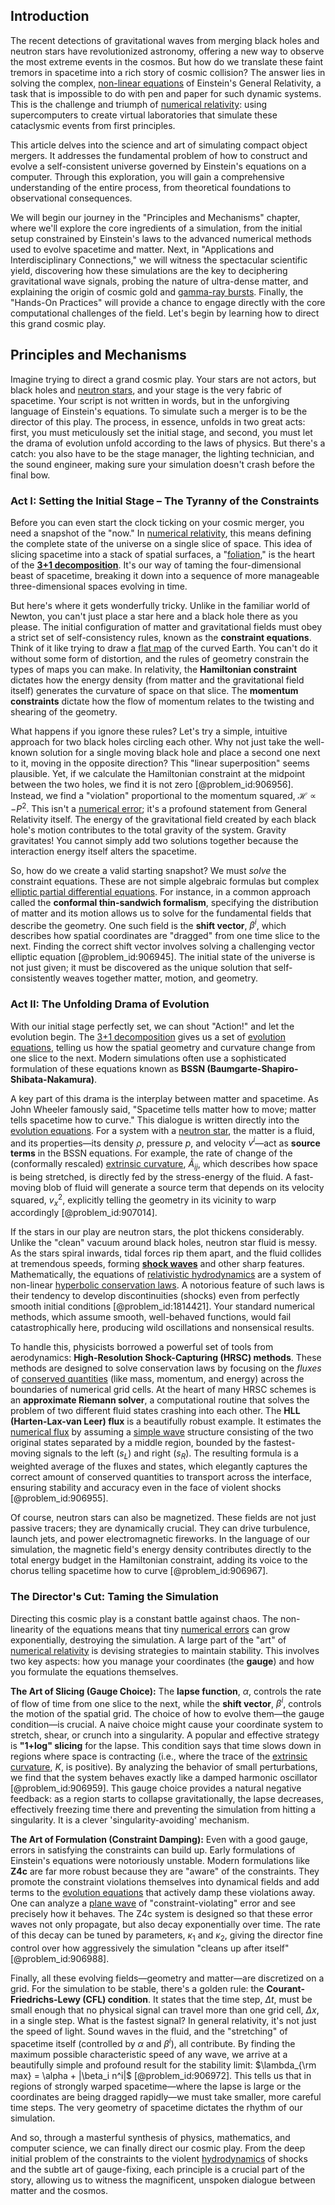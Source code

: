 ## Introduction
The recent detections of gravitational waves from merging black holes and neutron stars have revolutionized astronomy, offering a new way to observe the most extreme events in the cosmos. But how do we translate these faint tremors in spacetime into a rich story of cosmic collision? The answer lies in solving the complex, [non-linear equations](@article_id:159860) of Einstein's General Relativity, a task that is impossible to do with pen and paper for such dynamic systems. This is the challenge and triumph of [numerical relativity](@article_id:139833): using supercomputers to create virtual laboratories that simulate these cataclysmic events from first principles.

This article delves into the science and art of simulating compact object mergers. It addresses the fundamental problem of how to construct and evolve a self-consistent universe governed by Einstein's equations on a computer. Through this exploration, you will gain a comprehensive understanding of the entire process, from theoretical foundations to observational consequences.

We will begin our journey in the "Principles and Mechanisms" chapter, where we'll explore the core ingredients of a simulation, from the initial setup constrained by Einstein's laws to the advanced numerical methods used to evolve spacetime and matter. Next, in "Applications and Interdisciplinary Connections," we will witness the spectacular scientific yield, discovering how these simulations are the key to deciphering gravitational wave signals, probing the nature of ultra-dense matter, and explaining the origin of cosmic gold and [gamma-ray bursts](@article_id:159581). Finally, the "Hands-On Practices" will provide a chance to engage directly with the core computational challenges of the field. Let's begin by learning how to direct this grand cosmic play.

## Principles and Mechanisms

Imagine trying to direct a grand cosmic play. Your stars are not actors, but black holes and [neutron stars](@article_id:139189), and your stage is the very fabric of spacetime. Your script is not written in words, but in the unforgiving language of Einstein's equations. To simulate such a merger is to be the director of this play. The process, in essence, unfolds in two great acts: first, you must meticulously set the initial stage, and second, you must let the drama of evolution unfold according to the laws of physics. But there's a catch: you also have to be the stage manager, the lighting technician, and the sound engineer, making sure your simulation doesn't crash before the final bow.

### Act I: Setting the Initial Stage – The Tyranny of the Constraints

Before you can even start the clock ticking on your cosmic merger, you need a snapshot of the "now." In [numerical relativity](@article_id:139833), this means defining the complete state of the universe on a single slice of space. This idea of slicing spacetime into a stack of spatial surfaces, a "[foliation](@article_id:159715)," is the heart of the **[3+1 decomposition](@article_id:139835)**. It's our way of taming the four-dimensional beast of spacetime, breaking it down into a sequence of more manageable three-dimensional spaces evolving in time.

But here's where it gets wonderfully tricky. Unlike in the familiar world of Newton, you can't just place a star here and a black hole there as you please. The initial configuration of matter and gravitational fields must obey a strict set of self-consistency rules, known as the **constraint equations**. Think of it like trying to draw a [flat map](@article_id:185690) of the curved Earth. You can't do it without some form of distortion, and the rules of geometry constrain the types of maps you can make. In relativity, the **Hamiltonian constraint** dictates how the energy density (from matter and the gravitational field itself) generates the curvature of space on that slice. The **momentum constraints** dictate how the flow of momentum relates to the twisting and shearing of the geometry.

What happens if you ignore these rules? Let's try a simple, intuitive approach for two black holes circling each other. Why not just take the well-known solution for a single moving black hole and place a second one next to it, moving in the opposite direction? This "linear superposition" seems plausible. Yet, if we calculate the Hamiltonian constraint at the midpoint between the two holes, we find it is not zero [@problem_id:906956]. Instead, we find a "violation" proportional to the momentum squared, $\mathcal{H} \propto -P^2$. This isn't a [numerical error](@article_id:146778); it's a profound statement from General Relativity itself. The energy of the gravitational field created by each black hole's motion contributes to the total gravity of the system. Gravity gravitates! You cannot simply add two solutions together because the interaction energy itself alters the spacetime.

So, how do we create a valid starting snapshot? We must *solve* the constraint equations. These are not simple algebraic formulas but complex [elliptic partial differential equations](@article_id:141317). For instance, in a common approach called the **conformal thin-sandwich formalism**, specifying the distribution of matter and its motion allows us to solve for the fundamental fields that describe the geometry. One such field is the **shift vector**, $\beta^i$, which describes how spatial coordinates are "dragged" from one time slice to the next. Finding the correct shift vector involves solving a challenging vector elliptic equation [@problem_id:906945]. The initial state of the universe is not just given; it must be discovered as the unique solution that self-consistently weaves together matter, motion, and geometry.

### Act II: The Unfolding Drama of Evolution

With our initial stage perfectly set, we can shout "Action!" and let the evolution begin. The [3+1 decomposition](@article_id:139835) gives us a set of [evolution equations](@article_id:267643), telling us how the spatial geometry and curvature change from one slice to the next. Modern simulations often use a sophisticated formulation of these equations known as **BSSN (Baumgarte-Shapiro-Shibata-Nakamura)**.

A key part of this drama is the interplay between matter and spacetime. As John Wheeler famously said, "Spacetime tells matter how to move; matter tells spacetime how to curve." This dialogue is written directly into the [evolution equations](@article_id:267643). For a system with a [neutron star](@article_id:146765), the matter is a fluid, and its properties—its density $\rho$, pressure $p$, and velocity $v^i$—act as **source terms** in the BSSN equations. For example, the rate of change of the (conformally rescaled) [extrinsic curvature](@article_id:159911), $\tilde{A}_{ij}$, which describes how space is being stretched, is directly fed by the stress-energy of the fluid. A fast-moving blob of fluid will generate a source term that depends on its velocity squared, $v_x^2$, explicitly telling the geometry in its vicinity to warp accordingly [@problem_id:907014].

If the stars in our play are neutron stars, the plot thickens considerably. Unlike the "clean" vacuum around black holes, neutron star fluid is messy. As the stars spiral inwards, tidal forces rip them apart, and the fluid collides at tremendous speeds, forming **[shock waves](@article_id:141910)** and other sharp features. Mathematically, the equations of [relativistic hydrodynamics](@article_id:137893) are a system of non-linear [hyperbolic conservation laws](@article_id:147258). A notorious feature of such laws is their tendency to develop discontinuities (shocks) even from perfectly smooth initial conditions [@problem_id:1814421]. Your standard numerical methods, which assume smooth, well-behaved functions, would fail catastrophically here, producing wild oscillations and nonsensical results.

To handle this, physicists borrowed a powerful set of tools from aerodynamics: **High-Resolution Shock-Capturing (HRSC) methods**. These methods are designed to solve conservation laws by focusing on the *fluxes* of [conserved quantities](@article_id:148009) (like mass, momentum, and energy) across the boundaries of numerical grid cells. At the heart of many HRSC schemes is an **approximate Riemann solver**, a computational routine that solves the problem of two different fluid states crashing into each other. The **HLL (Harten-Lax-van Leer) flux** is a beautifully robust example. It estimates the [numerical flux](@article_id:144680) by assuming a [simple wave](@article_id:183555) structure consisting of the two original states separated by a middle region, bounded by the fastest-moving signals to the left ($s_L$) and right ($s_R$). The resulting formula is a weighted average of the fluxes and states, which elegantly captures the correct amount of conserved quantities to transport across the interface, ensuring stability and accuracy even in the face of violent shocks [@problem_id:906955].

Of course, neutron stars can also be magnetized. These fields are not just passive tracers; they are dynamically crucial. They can drive turbulence, launch jets, and power electromagnetic fireworks. In the language of our simulation, the magnetic field's energy density contributes directly to the total energy budget in the Hamiltonian constraint, adding its voice to the chorus telling spacetime how to curve [@problem_id:906967].

### The Director's Cut: Taming the Simulation

Directing this cosmic play is a constant battle against chaos. The non-linearity of the equations means that tiny [numerical errors](@article_id:635093) can grow exponentially, destroying the simulation. A large part of the "art" of [numerical relativity](@article_id:139833) is devising strategies to maintain stability. This involves two key aspects: how you manage your coordinates (the **gauge**) and how you formulate the equations themselves.

**The Art of Slicing (Gauge Choice):** The **lapse function**, $\alpha$, controls the rate of flow of time from one slice to the next, while the **shift vector**, $\beta^i$, controls the motion of the spatial grid. The choice of how to evolve them—the gauge condition—is crucial. A naive choice might cause your coordinate system to stretch, shear, or crunch into a singularity. A popular and effective strategy is **"1+log" slicing** for the lapse. This condition says that time slows down in regions where space is contracting (i.e., where the trace of the [extrinsic curvature](@article_id:159911), $K$, is positive). By analyzing the behavior of small perturbations, we find that the system behaves exactly like a damped harmonic oscillator [@problem_id:906959]. This gauge choice provides a natural negative feedback: as a region starts to collapse gravitationally, the lapse decreases, effectively freezing time there and preventing the simulation from hitting a singularity. It is a clever 'singularity-avoiding' mechanism.

**The Art of Formulation (Constraint Damping):** Even with a good gauge, errors in satisfying the constraints can build up. Early formulations of Einstein's equations were notoriously unstable. Modern formulations like **Z4c** are far more robust because they are "aware" of the constraints. They promote the constraint violations themselves into dynamical fields and add terms to the [evolution equations](@article_id:267643) that actively damp these violations away. One can analyze a [plane wave](@article_id:263258) of "constraint-violating" error and see precisely how it behaves. The Z4c system is designed so that these error waves not only propagate, but also decay exponentially over time. The rate of this decay can be tuned by parameters, $\kappa_1$ and $\kappa_2$, giving the director fine control over how aggressively the simulation "cleans up after itself" [@problem_id:906988].

Finally, all these evolving fields—geometry and matter—are discretized on a grid. For the simulation to be stable, there's a golden rule: the **Courant-Friedrichs-Lewy (CFL) condition**. It states that the time step, $\Delta t$, must be small enough that no physical signal can travel more than one grid cell, $\Delta x$, in a single step. What is the fastest signal? In general relativity, it's not just the speed of light. Sound waves in the fluid, and the "stretching" of spacetime itself (controlled by $\alpha$ and $\beta^i$), all contribute. By finding the maximum possible characteristic speed of any wave, we arrive at a beautifully simple and profound result for the stability limit: $\lambda_{\rm max} = \alpha + |\beta_i n^i|$ [@problem_id:906972]. This tells us that in regions of strongly warped spacetime—where the lapse is large or the coordinates are being dragged rapidly—we must take smaller, more careful time steps. The very geometry of spacetime dictates the rhythm of our simulation.

And so, through a masterful synthesis of physics, mathematics, and computer science, we can finally direct our cosmic play. From the deep initial problem of the constraints to the violent [hydrodynamics](@article_id:158377) of shocks and the subtle art of gauge-fixing, each principle is a crucial part of the story, allowing us to witness the magnificent, unspoken dialogue between matter and the cosmos.